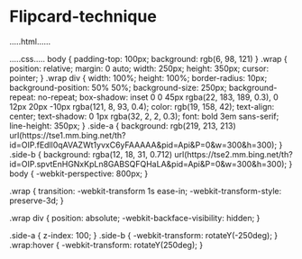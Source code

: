# Flipcard-technique
.....html......
<!DOCTYPE html>
<html>
  <head>
    <meta charset="utf-8">
    <meta name="viewport" content="width=device-width">
    <title>repl.it</title>
    <link href="style.css" rel="stylesheet" type="text/css" />
  </head>
  <body>
    <div class="wrap">
		<div class="side-a"></div>
		<div class="side-b"></div>
	</div>
  </body>
</html>
.....css.....
body {
	padding-top: 100px;
	background: rgb(6, 98, 121)
}
.wrap {
	position: relative;
	margin: 0 auto;
	width: 250px;
	height: 350px;
	cursor: pointer;
}
.wrap div {
	width: 100%;
	height: 100%;
	border-radius: 10px;
	background-position: 50% 50%;
	background-size: 250px;
	background-repeat: no-repeat;
	box-shadow: inset 0 0 45px rgba(22, 183, 189, 0.3), 0 12px 20px -10px rgba(121, 8, 93, 0.4);
	color: rgb(19, 158, 42);
	text-align: center;
	text-shadow: 0 1px rgba(32, 2, 2, 0.3);
	font: bold 3em sans-serif;
	line-height: 350px;
}
.side-a {
	background: rgb(219, 213, 213) url(https://tse1.mm.bing.net/th?id=OIP.fEdll0qAVAZWt1yvxC6yFAAAAA&pid=Api&P=0&w=300&h=300);
}
.side-b {
	background: rgba(12, 18, 31, 0.712) url(https://tse2.mm.bing.net/th?id=OIP.spvtEnHGNxKpLn8GABSQFQHaLA&pid=Api&P=0&w=300&h=300);
}
body {
	-webkit-perspective: 800px;
}

.wrap {
	transition: -webkit-transform 1s ease-in;
	-webkit-transform-style: preserve-3d;
}

.wrap div {
	position: absolute;
	-webkit-backface-visibility: hidden;
}

.side-a {
	z-index: 100;
}
.side-b {
	-webkit-transform: rotateY(-250deg);
}
.wrap:hover {
	-webkit-transform: rotateY(250deg);
}
